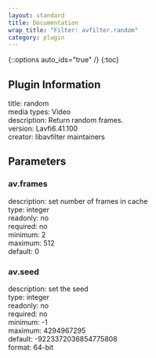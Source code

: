 ```yaml
---
layout: standard
title: Documentation
wrap_title: "Filter: avfilter.random"
category: plugin
---
```

{::options auto_ids="true" /}
{:toc}

## Plugin Information

title: random  
media types:
Video  
description: Return random frames.  
version: Lavfi6.41.100  
creator: libavfilter maintainers  

## Parameters

### av.frames

  
description:
set number of frames in cache  
type: integer  
readonly: no  
required: no  
minimum: 2  
maximum: 512  
default: 0  

### av.seed

  
description:
set the seed  
type: integer  
readonly: no  
required: no  
minimum: -1  
maximum: 4294967295  
default: -9223372036854775808  
format: 64-bit  


